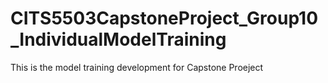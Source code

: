 # CITS5503CapstoneProject_Group10_IndividualModelTraining
This is the model training development for Capstone Proeject
